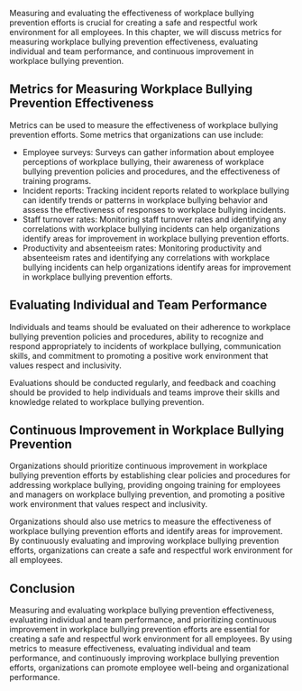 
Measuring and evaluating the effectiveness of workplace bullying prevention efforts is crucial for creating a safe and respectful work environment for all employees. In this chapter, we will discuss metrics for measuring workplace bullying prevention effectiveness, evaluating individual and team performance, and continuous improvement in workplace bullying prevention.

Metrics for Measuring Workplace Bullying Prevention Effectiveness
-----------------------------------------------------------------

Metrics can be used to measure the effectiveness of workplace bullying prevention efforts. Some metrics that organizations can use include:

* Employee surveys: Surveys can gather information about employee perceptions of workplace bullying, their awareness of workplace bullying prevention policies and procedures, and the effectiveness of training programs.
* Incident reports: Tracking incident reports related to workplace bullying can identify trends or patterns in workplace bullying behavior and assess the effectiveness of responses to workplace bullying incidents.
* Staff turnover rates: Monitoring staff turnover rates and identifying any correlations with workplace bullying incidents can help organizations identify areas for improvement in workplace bullying prevention efforts.
* Productivity and absenteeism rates: Monitoring productivity and absenteeism rates and identifying any correlations with workplace bullying incidents can help organizations identify areas for improvement in workplace bullying prevention efforts.

Evaluating Individual and Team Performance
------------------------------------------

Individuals and teams should be evaluated on their adherence to workplace bullying prevention policies and procedures, ability to recognize and respond appropriately to incidents of workplace bullying, communication skills, and commitment to promoting a positive work environment that values respect and inclusivity.

Evaluations should be conducted regularly, and feedback and coaching should be provided to help individuals and teams improve their skills and knowledge related to workplace bullying prevention.

Continuous Improvement in Workplace Bullying Prevention
-------------------------------------------------------

Organizations should prioritize continuous improvement in workplace bullying prevention efforts by establishing clear policies and procedures for addressing workplace bullying, providing ongoing training for employees and managers on workplace bullying prevention, and promoting a positive work environment that values respect and inclusivity.

Organizations should also use metrics to measure the effectiveness of workplace bullying prevention efforts and identify areas for improvement. By continuously evaluating and improving workplace bullying prevention efforts, organizations can create a safe and respectful work environment for all employees.

Conclusion
----------

Measuring and evaluating workplace bullying prevention effectiveness, evaluating individual and team performance, and prioritizing continuous improvement in workplace bullying prevention efforts are essential for creating a safe and respectful work environment for all employees. By using metrics to measure effectiveness, evaluating individual and team performance, and continuously improving workplace bullying prevention efforts, organizations can promote employee well-being and organizational performance.
